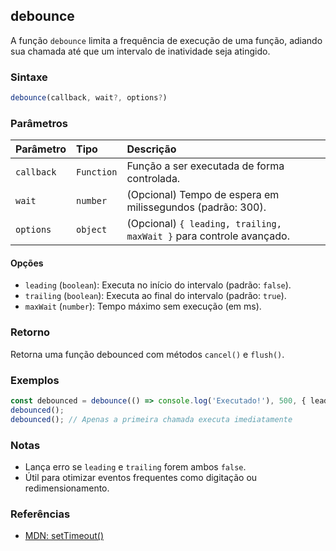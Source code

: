 ## debounce

A função `debounce` limita a frequência de execução de uma função, adiando sua chamada até que um intervalo de inatividade seja atingido.

### Sintaxe

```typescript
debounce(callback, wait?, options?)
```

### Parâmetros

| Parâmetro   | Tipo       | Descrição                                                                 |
| :-----------| :----------| :------------------------------------------------------------------------|
| `callback`  | `Function` | Função a ser executada de forma controlada.                              |
| `wait`      | `number`   | (Opcional) Tempo de espera em milissegundos (padrão: 300).                |
| `options`   | `object`   | (Opcional) `{ leading, trailing, maxWait }` para controle avançado.       |

#### Opções
- `leading` (`boolean`): Executa no início do intervalo (padrão: `false`).
- `trailing` (`boolean`): Executa ao final do intervalo (padrão: `true`).
- `maxWait` (`number`): Tempo máximo sem execução (em ms).

### Retorno

Retorna uma função debounced com métodos `cancel()` e `flush()`.

### Exemplos

```typescript
const debounced = debounce(() => console.log('Executado!'), 500, { leading: true });
debounced();
debounced(); // Apenas a primeira chamada executa imediatamente
```

### Notas

- Lança erro se `leading` e `trailing` forem ambos `false`.
- Útil para otimizar eventos frequentes como digitação ou redimensionamento.

### Referências
- [MDN: setTimeout()](https://developer.mozilla.org/pt-BR/docs/Web/API/setTimeout)
